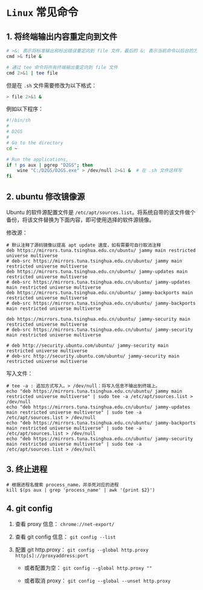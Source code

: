 
# `Linux` 常见命令

## 1. 将终端输出内容重定向到文件

```bash
# >&: 表示将标准输出和标出错误重定向到 file 文件，最后的 &: 表示当前命令以后台的方式执行
cmd >& file &

# 通过 tee 命令将所有终端输出重定向到 file 文件
cmd 2>&1 | tee file

```

但是在 `.sh` 文件需要修改为以下格式：

```bash
> file 2>&1 &
```

例如以下程序：

```bash
#!/bin/sh
#
# D2GS
#
# Go to the directory
cd ~

# Run the applications, 
if ! ps aux | pgrep "D2GS"; then
    wine "C:/D2GS/D2GS.exe" > /dev/null 2>&1 &  # 在 .sh 文件这样写
fi

```

## 2. ubuntu 修改镜像源

Ubuntu 的软件源配置文件是 `/etc/apt/sources.list`。将系统自带的该文件做个备份，将该文件替换为下面内容，即可使用选择的软件源镜像。

修改源：

```shell
# 默认注释了源码镜像以提高 apt update 速度，如有需要可自行取消注释
deb https://mirrors.tuna.tsinghua.edu.cn/ubuntu/ jammy main restricted universe multiverse
# deb-src https://mirrors.tuna.tsinghua.edu.cn/ubuntu/ jammy main restricted universe multiverse
deb https://mirrors.tuna.tsinghua.edu.cn/ubuntu/ jammy-updates main restricted universe multiverse
# deb-src https://mirrors.tuna.tsinghua.edu.cn/ubuntu/ jammy-updates main restricted universe multiverse
deb https://mirrors.tuna.tsinghua.edu.cn/ubuntu/ jammy-backports main restricted universe multiverse
# deb-src https://mirrors.tuna.tsinghua.edu.cn/ubuntu/ jammy-backports main restricted universe multiverse

deb https://mirrors.tuna.tsinghua.edu.cn/ubuntu/ jammy-security main restricted universe multiverse
# deb-src https://mirrors.tuna.tsinghua.edu.cn/ubuntu/ jammy-security main restricted universe multiverse

# deb http://security.ubuntu.com/ubuntu/ jammy-security main restricted universe multiverse
# deb-src http://security.ubuntu.com/ubuntu/ jammy-security main restricted universe multiverse

```

写入文件：

```shell
# tee -a : 追加方式写入。> /dev/null：将写入信息不输出到终端上。
echo "deb https://mirrors.tuna.tsinghua.edu.cn/ubuntu/ jammy main restricted universe multiverse" | sudo tee -a /etc/apt/sources.list > /dev/null
echo "deb https://mirrors.tuna.tsinghua.edu.cn/ubuntu/ jammy-updates main restricted universe multiverse" | sudo tee -a /etc/apt/sources.list > /dev/null
echo "deb https://mirrors.tuna.tsinghua.edu.cn/ubuntu/ jammy-backports main restricted universe multiverse" | sudo tee -a /etc/apt/sources.list > /dev/null
echo "deb https://mirrors.tuna.tsinghua.edu.cn/ubuntu/ jammy-security main restricted universe multiverse" | sudo tee -a /etc/apt/sources.list > /dev/null

```

## 3. 终止进程

```shell
# 根据进程名搜索 process_name，并杀死对应的进程
kill $(ps aux | grep 'process_name' | awk '{print $2}')
```

## 4. git config

1. 查看 proxy 信息：
`chrome://net-export/`

2. 查看 git config 信息：
`git config --list`

3. 配置 git http.proxy：
`git config --global http.proxy http[s]://proxyaddress:port`

   - 或者配置为空：
`git config --global http.proxy ""`

   - 或者取消 proxy：
`git config --global --unset http.proxy`
